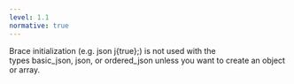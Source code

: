 ```yaml
---
level: 1.1
normative: true
---
```


Brace initialization (e.g. json j{true};) is not used with the types basic_json, json, or ordered_json unless you want to create an object or array.